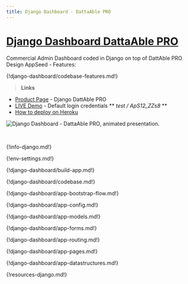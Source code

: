 ```yaml
---
title: Django Dashboard - DattaAble PRO
---
```


# [Django Dashboard DattaAble PRO](https://appseed.us/admin-dashboards/django-dashboard-dattaable-pro)

Commercial Admin Dashboard coded in Django on top of DattAble PRO Design AppSeed - Features:

{!django-dashboard/codebase-features.md!}

> **Links**

- [Product Page](https://appseed.us/admin-dashboards/django-dashboard-dattaable-pro) - Django DattAble PRO
- [LIVE Demo](https://django-dashboard-dattaable-pro.appseed.us/login/) - Default login credentials ** *test / ApS12_ZZs8* **
- [How to deploy on Heroku](/how-to/django-deploy-on-heroku/)

![Django Dashboard - DattaAble PRO, animated presentation.](https://raw.githubusercontent.com/app-generator/django-dashboard-dattaable-pro/master/media/django-dashboard-dattaable-pro-intro.gif) 

<br />

{!info-django.md!}

{!env-settings.md!}

{!django-dashboard/build-app.md!}

{!django-dashboard/codebase.md!}

{!django-dashboard/app-bootstrap-flow.md!}

{!django-dashboard/app-config.md!}

{!django-dashboard/app-models.md!}

{!django-dashboard/app-forms.md!}

{!django-dashboard/app-routing.md!}

{!django-dashboard/app-pages.md!}

{!django-dashboard/app-datastructures.md!}

{!resources-django.md!}
